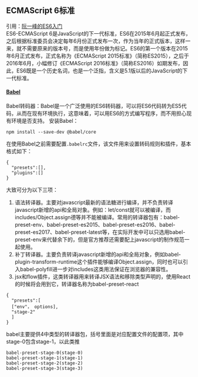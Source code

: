 ## ECMAScript 6标准
引用：[阮一峰的ES6入门](http://es6.ruanyifeng.com/#docs/intro)    
ES6-ECMAScript 6是JavaScript的下一代标准，ES6在2015年6月起正式发布，之后根据标准委员会决定每年6月份正式发布一次，作为当年的正式版本，这样一来，就不需要原来的版本号，而是使用年份做为标记。ES6的第一个版本在2015年6月正式发布，正式名称为《ECMAScript 2015标准》（简称ES2015），之后于2016年6月，小幅修订《ECMAScript 2016标准》（简称ES2016）如期发布，因此，ES6既是一个历史名词，也是一个泛指，含义是5.1版以后的JavaScript的下一代标准。    

#### [Babel](https://www.jb51.net/article/135225.htm)
Babel转码器：Babel是一个广泛使用的ES6转码器，可以将ES6代码转为ES5代码，从而在现有环境执行，这意味着，可以用ES6的方式编写程序，而不用担心现有环境是否支持。
安装Babel：
```
npm install --save-dev @babel/core
```
在使用Babel之前需要配置`.babelrc`文件，该文件用来设置转码规则和插件，基本格式如下：
```
{
  "presets":[],
  "plugins":[]
}
```
大致可分为以下三项：    
1. 语法转译器。主要对javascript最新的语法糖进行编译，并不负责转译javascript新增的api和全局对象。例如：let/const就可以被编译，而includes/Object.assign德等并不能被编译。常用的转译器包有：babel-preset-env、babel-preset-es2015、babel-preset-es2016、babel-preset-es2017、babel-preset-latest等，在实际开发中可以只选用babel-preset-env来代替余下的，但是官方推荐还需要配上javascript的制作规范一起使用。
2. 补丁转译器。主要负责转译javascript新增的api和全局对象，例如babel-plugin-transform-runtime这个插件能够编译Object.assign，同时也可以引入babel-polyfill进一步对includes这类用法保证在浏览器的兼容性。
3. jsx和flow插件，这类转译器用来转译JSX语法和移除类型声明的，使用React的时候将会用到它，转译器名称为babel-preset-react

```
{
  "presets":[
  ["env"， options],
  "stage-2"
  ]
}
```
babel主要提供4中类型的转译器包，括号里面是对应配置文件的配置项，其中stage-0包含stage-1，以此类推
```
babel-preset-stage-0(stage-0)
babel-preset-stage-1(stage-1)
babel-preset-stage-2(stage-2)
babel-preset-stage-3(stage-3)
```
